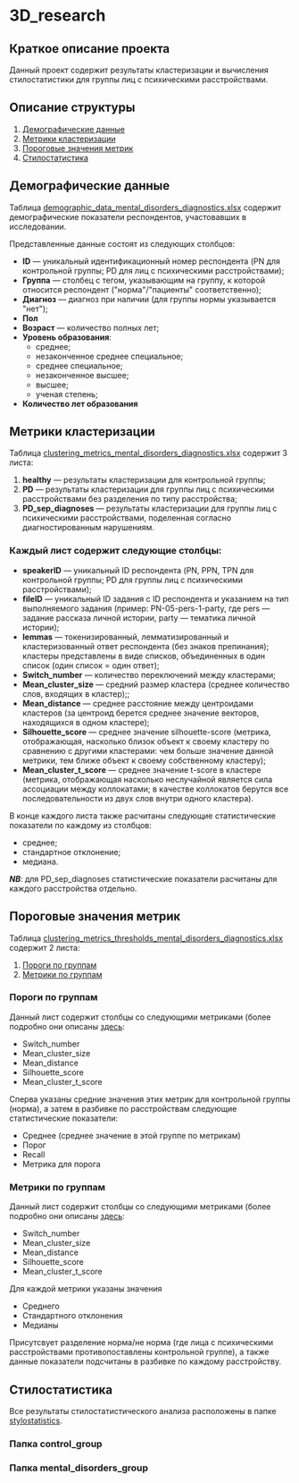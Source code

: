 # 3D_research

## Краткое описание проекта
Данный проект содержит результаты кластеризации и вычисления стилостатистики для группы лиц с психическими расстройствами.

## Описание структуры

1. [Демографические данные](#демографические-данные)
2. [Метрики кластеризации](#метрики-кластеризации)
3. [Пороговые значения метрик](#пороговые-значения-метрик)
4. [Стилостатистика](#стилостатистика)

## Демографические данные
Таблица [demographic_data_mental_disorders_diagnostics.xlsx](https://github.com/KhomenkoAnna/3D_research/blob/main/demographic_data_mental_disorders_diagnostics.xlsx) содержит демографические показатели респондентов, участовавших в исследовании.

Представленные данные состоят из следующих столбцов:
- **ID** — уникальный идентификационный номер респондента (PN для контрольной группы; PD для лиц с психическими расстройствами);
- **Группа** — столбец с тегом, указывающим на группу, к которой относится респондент ("норма"/"пациенты" соответственно);
- **Диагноз** — диагноз при наличии (для группы нормы указывается "нет");
- **Пол**
- **Возраст** — количество полных лет;
- **Уровень образования**:
    - среднее;
    - незаконченное среднее специальное;
    - среднее специальное;
    - незаконченное высшее;
    - высшее;
    - ученая степень;
- **Количество лет образования**


## Метрики кластеризации
Таблица [clustering_metrics_mental_disorders_diagnostics.xlsx](https://github.com/KhomenkoAnna/3D_research/blob/main/clustering_metrics_thresholds_mental_disorders_diagnostics.xlsx) содержит 3 листа:
1. **healthy** — результаты кластеризации для контрольной группы;
2. **PD** — результаты кластеризации для группы лиц с психическими расстройствами без разделения по типу расстройства;
3. **PD_sep_diagnoses** — результаты кластеризации для группы лиц с психическими расстройствами, поделенная согласно диагностированным нарушениям.

### Каждый лист содержит следующие столбцы:
  - **speakerID** — уникальный ID респондента (PN, PPN, TPN для контрольной группы; PD для группы лиц с психическими расстройствами);
  - **fileID** — уникальный ID задания с ID респондента и указанием на тип выполняемого задания (пример: PN-05-pers-1-party, где pers — задание рассказа личной истории, party — тематика личной истории);
  - **lemmas** — токенизированный, лемматизированный и кластеризованный ответ респондента (без знаков препинания); кластеры представлены в виде списков, объединенных в один список (один список = один ответ);
  - **Switch_number** — количество переключений между кластерами;
  - **Mean_cluster_size** — средний размер кластера (среднее количество слов, входящих в кластер);;
  - **Mean_distance** — среднее расстояние между центроидами кластеров (за центроид берется среднее значение векторов, находящихся в одном кластере);
  - **Silhouette_score** — среднее значение silhouette-score (метрика, отображающая, насколько близок объект к своему кластеру по сравнению с другими кластерами: чем больше значение данной метрики, тем ближе объект к своему собственному кластеру);
  - **Mean_cluster_t_score** — среднее значение t-score в кластере (метрика, отображающая насколько неслучайной является сила ассоциации между коллокатами; в качестве коллокатов берутся все последовательности из двух слов внутри одного кластера).

В конце каждого листа также расчитаны следующие статистические показатели по каждому из столбцов:
- среднее;
- стандартное отклонение;
- медиана.

***NB***: для PD_sep_diagnoses статистические показатели расчитаны для каждого расстройства отдельно.

## Пороговые значения метрик
Таблица [clustering_metrics_thresholds_mental_disorders_diagnostics.xlsx](https://github.com/KhomenkoAnna/3D_research/blob/main/clustering_metrics_thresholds_mental_disorders_diagnostics.xlsx) содержит 2 листа:
1. [Пороги по группам](#пороги-по-группам)
2. [Метрики по группам](#метрики-по-группам)

### Пороги по группам
Данный лист содержит столбцы со следующими метриками (более подробно они описаны [здесь](#каждый-лист-содержит-следующие-столбцы):
+ Switch_number
+ Mean_cluster_size
+ Mean_distance
+ Silhouette_score
+ Mean_cluster_t_score

Сперва указаны средние значения этих метрик для контрольной группы (норма), а затем в разбивке по расстройствам следующие статистические показатели:
- Среднее (среднее значение в этой группе по метрикам)
- Порог
- Recall
- Метрика для порога

### Метрики по группам
Данный лист содержит столбцы со следующими метриками (более подробно они описаны [здесь](#каждый-лист-содержит-следующие-столбцы):
+ Switch_number
+ Mean_cluster_size
+ Mean_distance
+ Silhouette_score
+ Mean_cluster_t_score

Для каждой метрики указаны значения
- Среднего
- Стандартного отклонения
- Медианы

Присутсвует разделение норма/не норма (где лица с психическими расстройствами противопоставлены контрольной группе), а также данные показатели подсчитаны в разбивке по каждому расстройству.

## Стилостатистика
Все результаты стилостатистического анализа расположены в папке [stylostatistics](#https://github.com/KhomenkoAnna/3D_research/tree/main/stylostatistics).

### Папка control_group

### Папка mental_disorders_group
